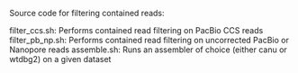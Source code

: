 Source code for filtering contained reads:

filter_ccs.sh: Performs contained read filtering on PacBio CCS reads
filter_pb_np.sh: Performs contained read filtering on uncorrected PacBio or Nanopore reads
assemble.sh: Runs an assembler of choice (either canu or wtdbg2) on a given dataset
